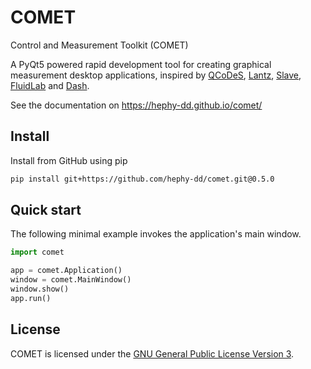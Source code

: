 # COMET

Control and Measurement Toolkit (COMET)

A PyQt5 powered rapid development tool for creating graphical measurement desktop applications,
inspired by [QCoDeS](https://github.com/QCoDeS/Qcodes), [Lantz](https://github.com/LabPy/lantz),
[Slave](https://github.com/p3trus/slave), [FluidLab](https://github.com/fluiddyn/fluidlab) and
[Dash](https://github.com/plotly/dash).

See the documentation on https://hephy-dd.github.io/comet/

## Install

Install from GitHub using pip

```bash
pip install git+https://github.com/hephy-dd/comet.git@0.5.0
```

## Quick start

The following minimal example invokes the application's main window.

```python
import comet

app = comet.Application()
window = comet.MainWindow()
window.show()
app.run()
```

## License

COMET is licensed under the [GNU General Public License Version 3](https://github.com/hephy-dd/comet/tree/master/LICENSE).
